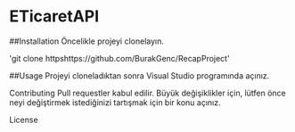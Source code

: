 # ETicaretAPI

##Installation
Öncelikle projeyi clonelayın.

'git clone httpshttps://github.com/BurakGenc/RecapProject'

##Usage
Projeyi cloneladıktan sonra Visual Studio programında açınız.



Contributing
Pull requestler kabul edilir. Büyük değişiklikler için, lütfen önce neyi değiştirmek istediğinizi tartışmak için bir konu açınız.

License
